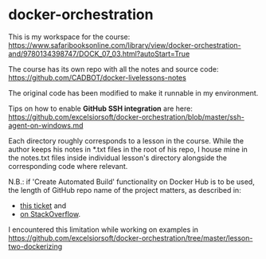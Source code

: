 # docker-orchestration

This is my workspace for the course: https://www.safaribooksonline.com/library/view/docker-orchestration-and/9780134398747/DOCK_07_03.html?autoStart=True

The course has its own repo with all the notes and source code: https://github.com/CADBOT/docker-livelessons-notes  

The original code has been modified to make it runnable in my environment.

Tips on how to enable **GitHub SSH integration** are here: https://github.com/excelsiorsoft/docker-orchestration/blob/master/ssh-agent-on-windows.md 

Each directory roughly corresponds to a lesson in the course.  While the author keeps his notes in *.txt files in the root of his repo, I house mine in the notes.txt files inside individual lesson's directory alongside the corresponding code where relevant.

N.B.: if 'Create Automated Build' functionality on Docker Hub is to be used, the length of GitHub repo name of the project matters, as described in:

* [this ticket](https://github.com/docker/hub-feedback/issues/1172) and 
* [on StackOverflow](https://stackoverflow.com/questions/46290220/repo-name-size-limitation-when-trying-to-create-docker-automated-build). 


I encountered this limitation while working on examples in https://github.com/excelsiorsoft/docker-orchestration/tree/master/lesson-two-dockerizing
